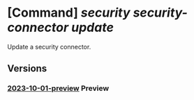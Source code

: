 # [Command] _security security-connector update_

Update a security connector.

## Versions

### [2023-10-01-preview](/Resources/mgmt-plane/L3N1YnNjcmlwdGlvbnMve30vcmVzb3VyY2Vncm91cHMve30vcHJvdmlkZXJzL21pY3Jvc29mdC5zZWN1cml0eS9zZWN1cml0eWNvbm5lY3RvcnMve30=/2023-10-01-preview.xml) **Preview**

<!-- mgmt-plane /subscriptions/{}/resourcegroups/{}/providers/microsoft.security/securityconnectors/{} 2023-10-01-preview -->
